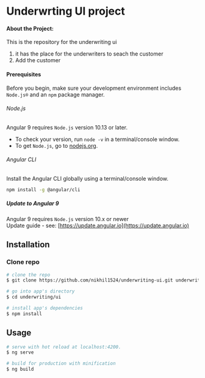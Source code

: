 # Underwrting UI project


#### About the Project:
This is the repository for the underwriting ui 
1. it has the place for the underwriters to seach the customer 
2. Add the customer

#### Prerequisites
Before you begin, make sure your development environment includes `Node.js®` and an `npm` package manager.

###### Node.js
Angular 9 requires `Node.js` version 10.13 or later.

- To check your version, run `node -v` in a terminal/console window.
- To get `Node.js`, go to [nodejs.org](https://nodejs.org/).

###### Angular CLI
Install the Angular CLI globally using a terminal/console window.
```bash
npm install -g @angular/cli
```

##### Update to Angular 9
Angular 9 requires `Node.js` version 10.x or newer    
Update guide - see: [https://update.angular.io](https://update.angular.io)

## Installation

### Clone repo

``` bash
# clone the repo
$ git clone https://github.com/nikhil1524/underwriting-ui.git underwriting/ui

# go into app's directory
$ cd underwriting/ui

# install app's dependencies
$ npm install
```

## Usage

``` bash
# serve with hot reload at localhost:4200.
$ ng serve

# build for production with minification
$ ng build
```